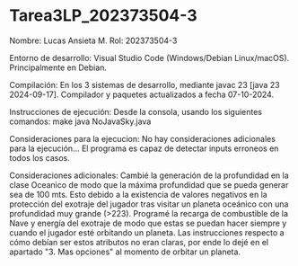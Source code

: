 # Tarea3LP_202373504-3
Nombre: Lucas Ansieta M.
Rol: 202373504-3

Entorno de desarrollo: Visual Studio Code (Windows/Debian Linux/macOS). Principalmente en Debian.

Compilación:
En los 3 sistemas de desarrollo, mediante javac 23 [java 23 2024-09-17]. Compilador y paquetes actualizados a fecha 07-10-2024.

Instrucciones de ejecución:
Desde la consola, usando los siguientes comandos:
  make
  java NoJavaSky.java

Consideraciones para la ejecucion:
No hay consideraciones adicionales para la ejecución... El programa es capaz de detectar inputs erroneos en todos los casos.

Consideraciones adicionales:
Cambié la generación de la profundidad en la clase Oceanico de modo que la máxima profundidad que se pueda generar sea de 100 mts. Esto debido a la existencia de valores negativos en la protección del exotraje del jugador tras visitar un planeta oceánico con una profundidad muy grande (>223).
Programé la recarga de combustible de la Nave y energía del exotraje de modo que estas se puedan hacer siempre y cuando el jugador esté orbitando un planeta. Las instrucciones respecto a cómo debían ser estos atributos no eran claras, por ende lo dejé en el apartado "3. Mas opciones" al momento de orbitar un planeta.